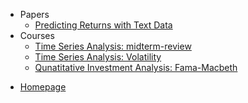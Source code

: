 <!-- _sidebar.md -->


* Papers
  * [Predicting Returns with Text Data](/papers/SESTM/SESTM.md)
* Courses
  * [Time Series Analysis: midterm-review](courses/时序期中review.md) <!--注意这里是相对路径-->
  * [Time Series Analysis: Volatility](courses/FTS-Volatility.md)
  * [Qunatitative Investment Analysis: Fama-Macbeth](courses/Fama-Macbeth.md)

- [Homepage](https://xseeope.github.io/#/)